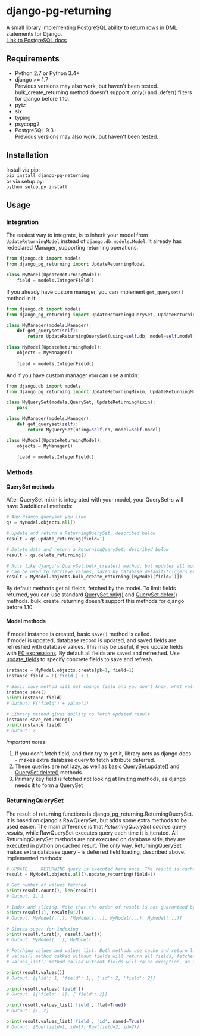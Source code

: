 # django-pg-returning
A small library implementing PostgreSQL ability to return rows in DML statements for Django.  
[Link to PostgreSQL docs](https://www.postgresql.org/docs/10/static/sql-update.html)

## <a name="requirements">Requirements</a>
* Python 2.7 or Python 3.4+
* django >= 1.7  
  Previous versions may also work, but haven't been tested.  
  bulk_create_returning method doesn't support .only() and .defer() filters for django before 1.10.
* pytz
* six
* typing
* psycopg2
* PostgreSQL 9.3+   
  Previous versions may also work, but haven't been tested.  

## <a name="installation">Installation</a>
Install via pip:  
`pip install django-pg-returning`    
or via setup.py:  
`python setup.py install`

## <a name="usage">Usage</a>

### <a name="integration">Integration</a>
The easiest way to integrate, is to inherit your model from `UpdateReturningModel` instead of `django.db.models.Model`.
It already has redeclared Manager, supporting returning operations.
```python
from django.db import models
from django_pg_returning import UpdateReturningModel

class MyModel(UpdateReturningModel):   
    field = models.IntegerField()
```

If you already have custom manager, you can implement `get_queryset()` method in it:
```python
from django.db import models
from django_pg_returning import UpdateReturningQuerySet, UpdateReturningModel

class MyManager(models.Manager):
    def get_queryset(self):
        return UpdateReturningQuerySet(using=self.db, model=self.model)

class MyModel(UpdateReturningModel):
    objects = MyManager()
    
    field = models.IntegerField()
```

And if you have custom manager you can use a mixin:
```python
from django.db import models
from django_pg_returning import UpdateReturningMixin, UpdateReturningModel

class MyQuerySet(models.QuerySet, UpdateReturningMixin):
    pass

class MyManager(models.Manager):
    def get_queryset(self):
        return MyQuerySet(using=self.db, model=self.model)

class MyModel(UpdateReturningModel):
    objects = MyManager()
    
    field = models.IntegerField()
```

### <a name="methods">Methods</a>
#### <a name="queryset_methods">QuerySet methods</a>
After QuerySet mixin is integrated with your model, your QuerySet-s will have 3 additional methods:
```python
# Any django queryset you like
qs = MyModel.objects.all()

# Update and return a ReturningQuerySet, described below
result = qs.update_returning(field=1)

# Delete data and return a ReturningQuerySet, described below
result = qs.delete_returning()

# Acts like django's QuerySet.bulk_create() method, but updates all model fields stored in database
# Can be used to retrieve values, saved by database default/triggers etc.
result = MyModel.objects.bulk_create_returning([MyModel(field=1)])
```
By default methods get all fields, fetched by the model. 
To limit fields returned, you can use standard 
[QuerySet.only()](https://docs.djangoproject.com/en/2.0/ref/models/querysets/#django.db.models.query.QuerySet.only) 
and 
[QuerySet.defer()](https://docs.djangoproject.com/en/2.0/ref/models/querysets/#defer) methods.
bulk_create_returning doesn't support this methods for django before 1.10.

#### <a name="model_methods">Model methods</a>
If model instance is created, basic `save()` method is called.  
If model is updated, database record is updated, and saved fields are refreshed with database values.
This may be useful, if you update fields with [F() expressions](https://docs.djangoproject.com/en/2.1/ref/models/expressions/#f-expressions).
By default all fields are saved and refreshed. 
Use [update_fields](https://docs.djangoproject.com/en/2.1/ref/models/instances/#specifying-which-fields-to-save) to specify concrete fields to save and refresh.
```python
instance = MyModel.objects.create(pk=1, field=1)
instance.field = F('field') + 1

# Basic save method will not change field and you don't know, what value is in database
instance.save()
print(instance.field)
# Output: F('field') + Value(1)

# Library method gives ability to fetch updated result 
instance.save_returning()
print(instance.field)
# Output: 2
```

*Important notes*:
1) If you don't fetch field, and then try to get it, 
library acts as django does - makes extra database query to fetch attribute deferred.  
2) These queries are not lazy, as well as basic 
[QuerySet.update()](https://docs.djangoproject.com/en/2.0/ref/models/querysets/#update) 
and 
[QuerySet.delete()](https://docs.djangoproject.com/en/2.0/ref/models/querysets/#delete) 
methods.  
3) Primary key field is fetched not looking at limiting methods, as django needs it to form a QuerySet

### <a name="returning_queryset">ReturningQuerySet</a>
The result of returning functions is django_pg_returning.ReturningQuerySet. 
It is based on django's RawQuerySet, but adds some extra methods to be used easier.
The main difference is that *ReturningQuerySet caches query results*,
 while RawQuerySet executes query each time it is iterated.
All ReturningQuerySet methods are not executed on database side, they are executed in python on cached result.
The only way, ReturningQuerySet makes extra database query - is deferred field loading, described above.
Implemented methods:
```python
# UPDATE ... RETURNING query is executed here once. The result is cached.
result = MyModel.objects.all().update_returning(field=1)

# Get number of values fetched
print(result.count(), len(result))
# Output: 1, 1

# Index and slicing. Note that the order of result is not guaranteed by the database.
print(result[1], result[0:2])
# Output: MyModel(...), [MyModel(...), MyModel(...), MyModel(...)]

# Sintax sugar for indexing
print(result.first(), result.last())
# Output: MyModel(...), MyModel(...)

# Fetching values and values_list. Both methods use cache and return lists, not ValuesQuerySet like django does.
# values() method cakked without fields will return all fields, fetched in returning method.
# values_list() method called without fields will raise exception, as order or fields in result tuple is not obvious.

print(result.values())
# Output: [{'id': 1, 'field': 1}, {'id': 2, 'field': 2}]

print(result.values('field'))
# Output: [{'field': 1}, {'field': 2}]

print(result.values_list('field', flat=True))
# Output: [1, 2]

print(result.values_list('field', 'id', named=True))
# Output: [Row(field=1, id=1), Row(field=2, id=2)]
```
